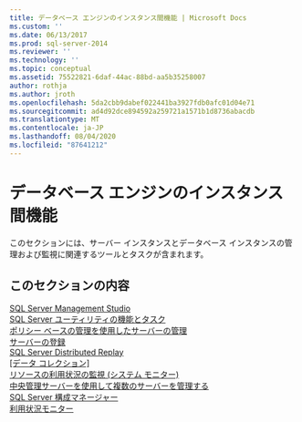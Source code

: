 ```yaml
---
title: データベース エンジンのインスタンス間機能 | Microsoft Docs
ms.custom: ''
ms.date: 06/13/2017
ms.prod: sql-server-2014
ms.reviewer: ''
ms.technology: ''
ms.topic: conceptual
ms.assetid: 75522821-6daf-44ac-88bd-aa5b35258007
author: rothja
ms.author: jroth
ms.openlocfilehash: 5da2cbb9dabef022441ba3927fdb0afc01d04e71
ms.sourcegitcommit: ad4d92dce894592a259721a1571b1d8736abacdb
ms.translationtype: MT
ms.contentlocale: ja-JP
ms.lasthandoff: 08/04/2020
ms.locfileid: "87641212"
---
```

# <a name="database-engine-cross-instance-features"></a>データベース エンジンのインスタンス間機能
  このセクションには、サーバー インスタンスとデータベース インスタンスの管理および監視に関連するツールとタスクが含まれます。  
  
## <a name="in-this-section"></a>このセクションの内容  
  
[SQL Server Management Studio](../ssms/sql-server-management-studio-ssms.md)  
[SQL Server ユーティリティの機能とタスク](../relational-databases/manage/sql-server-utility-features-and-tasks.md)  
[ポリシー ベースの管理を使用したサーバーの管理](../relational-databases/policy-based-management/administer-servers-by-using-policy-based-management.md)  
[サーバーの登録](../ssms/register-servers/register-servers.md)  
[SQL Server Distributed Replay](../tools/distributed-replay/sql-server-distributed-replay.md)  
[[データ コレクション]](../relational-databases/data-collection/data-collection.md)  
[リソースの利用状況の監視 &#40;システム モニター&#41;](../relational-databases/performance-monitor/monitor-resource-usage-system-monitor.md)  
[中央管理サーバーを使用して複数のサーバーを管理する](../relational-databases/administer-multiple-servers-using-central-management-servers.md)  
[SQL Server 構成マネージャー](../relational-databases/sql-server-configuration-manager.md)  
[利用状況モニター](../relational-databases/performance-monitor/activity-monitor.md)  
  
  
